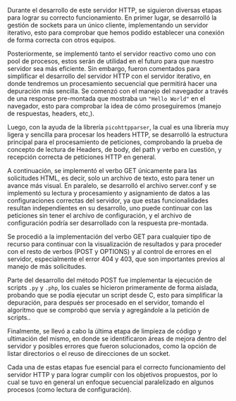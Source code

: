 Durante el desarrollo de este servidor HTTP, se siguieron diversas etapas para lograr su correcto funcionamiento. En primer lugar, se desarrolló la gestión de sockets para un único cliente, implementando un servidor iterativo, esto para comprobar que hemos podido establecer una conexión de forma correcta con otros equipos.

Posteriormente, se implementó tanto el servidor reactivo como uno con  pool de procesos, estos serán de utilidad en el futuro para que nuestro servidor sea más eficiente. Sin embargo, fueron comentados para simplificar el desarrollo del servidor HTTP con el servidor iterativo, en donde tendremos un procesamiento secuencial que permitirá hacer una depuración más sencilla.
Se comenzó con el manejo del navegador a través de una response pre-montada que mostraba un `"Hello World"` en el navegador, esto para comprobar la idea de cómo proseguiremos (manejo de respuestas, headers, etc,). 

Luego, con la ayuda de la librería `picohttpparser`, la cual es una librería muy ligera y sencilla para procesar los headers HTTP, se desarrolló la estructura principal para el procesamiento de peticiones, comprobando la prueba de concepto de lectura de Headers, de body, del path y verbo en cuestión, y recepción correcta de peticiones HTTP en general.

A continuación, se implementó el verbo GET únicamente para las solicitudes HTML, es decir, solo un archivo de texto, esto para tener un avance más visual. En paralelo, se desarrolló el archivo server.conf y se implementó su lectura y procesamiento y asignamiento de datos a las configuraciones correctas del servidor, ya que estas funcionalidades resultan independientes en su desarrollo, uno puede continuar con las peticiones sin tener el archivo de configuración, y el archivo de configuración podría ser desarrollado con la respuesta pre-montada.

Se procedió a la implementación del verbo GET para cualquier tipo de recurso para continuar con la visualización de resultados y para proceder con el resto de verbos (POST y OPTIONS) y al control de errores en el servidor, especialmente el error 404 y 403, que son importantes previos al manejo de más solicitudes.  

Parte del desarrollo del método POST fue implementar la ejecución de scripts `.py` y `.php`, los cuales se hicieron primeramente de forma aislada, probando que se podía ejecutar un script desde C, esto para simplificar la depuración, para después ser procesado en el servidor, tomando el algoritmo que se comprobó que servía y agregándole a la petición de scripts.. 

Finalmente, se llevó a cabo la última etapa de limpieza de código y ultimación del mismo, en donde se identificaron áreas de mejora dentro del servidor y posibles errores que fueron solucionados, como la opción de listar directorios o el reuso de direcciones de un socket.

Cada una de estas etapas fue esencial para el correcto funcionamiento del servidor HTTP y para lograr cumplir con los objetivos propuestos, por lo cual se tuvo en general un enfoque secuencial paralelizado en algunos procesos (como lectura de configuración).